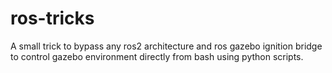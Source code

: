 # ros-tricks
A small trick to bypass any ros2 architecture and ros gazebo ignition bridge to control gazebo environment directly from bash using python scripts.
